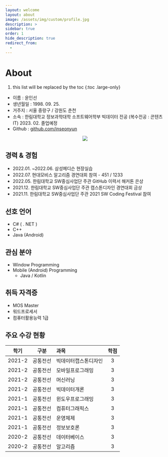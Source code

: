 ```yaml
---
layout: welcome
layout: about
image: /assets/img/custom/profile.jpg
description: >
sidebar: true
order: 1
hide_description: true
redirect_from:
  -
---
```


# About

<!--author-->
1. this list will be replaced by the toc
{:toc .large-only}

+ 이름 : 윤인선
+ 생년월일 : 1998. 09. 25.
+ 거주지 : 서울 중랑구 / 강원도 춘천
+ 소속 : 한림대학교 정보과학대학 소프트웨어학부 빅데이터 전공 (복수전공 : 콘텐츠IT) 2023. 02. 졸업예정 
+ Github : [github.com/inseonyun](https://github.com/inseonyun)

<p align="center">
  <img src="https://ghchart.rshah.org/219138/inseonyun"/>
</p>

## 경력 & 경험
+ 2022.01. ~2022.06. 삼성메디슨 현장실습
+ 2022.07. 현대모비스 알고리즘 경연대회 참여 - 451 / 1233
+ 2022.05. 한림대학교 SW중심사업단 주관 GitHub 이력서 해커톤 은상
+ 2021.12. 한림대학교 SW중심사업단 주관 캡스톤디자인 경연대회 금상
+ 2021.11. 한림대학교 SW중심사업단 주관 2021 SW Coding Festival 참여

## 선호 언어
+ C# ( . NET )
+ C++
+ Java (Android)

## 관심 분야
+ Window Programming
+ Mobile (Android) Programming
  + Java / Kotlin

## 취득 자격증
+ MOS Master
+ 워드프로세서
+ 컴퓨터활용능력 1급

## 주요 수강 현황

|학기|구분|과목|학점|
|:---:|:---:|:---|:---:|
|2021-2|공통전선|빅데이터캡스톤디자인|3|
|2021-2|공통전선|모바일프로그래밍|3|
|2021-2|공통전선|머신러닝|3|
|2021-2|공통전선|빅데이터개론|3|
|2021-1|공통전선|윈도우프로그래밍|3|
|2021-1|공통전선|컴퓨터그래픽스|3|
|2021-1|공통전선|운영체제|3|
|2021-1|공통전선|정보보호론|3|
|2020-2|공통전선|데이터베이스|3|
|2020-2|공통전선|알고리즘|3|
